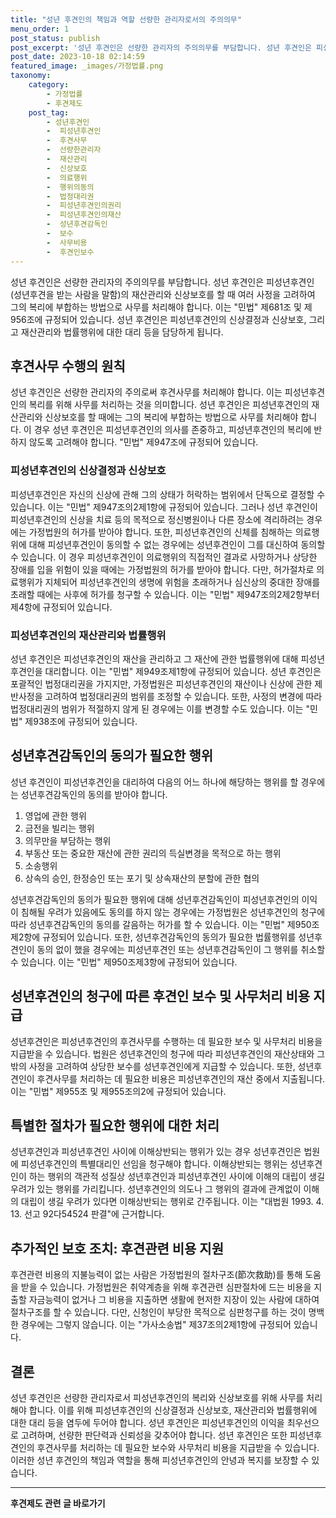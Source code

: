 ```yaml
---
title: "성년 후견인의 책임과 역할 선량한 관리자로서의 주의의무"
menu_order: 1
post_status: publish
post_excerpt: '성년 후견인은 선량한 관리자의 주의의무를 부담합니다. 성년 후견인은 피성년후견인 성년후견을 받는 사람을 말함 의 재산관리와 신상보호를 할 때 여러 사정을 고려하여 그의 복리에 부합하는 방법으로 사무를 처리해야 합니다. 이는  민법  제681조 및 제956조에 규정되어 있습니다. 성년 후견인은 피성년후견인의 신상결정과 신상보호, 그리고 재산관리와 법률행위에 대한 대리 등을 담당하게 됩니다.'
post_date: 2023-10-18 02:14:59
featured_image: _images/가정법률.png
taxonomy:
    category:
        - 가정법률
        - 후견제도
    post_tag:
        - 성년후견인
        -  피성년후견인
        -  후견사무
        -  선량한관리자
        -  재산관리
        -  신상보호
        -  의료행위
        -  행위의동의
        -  법정대리권
        -  피성년후견인의권리
        -  피성년후견인의재산
        -  성년후견감독인
        -  보수
        -  사무비용
        -  후견인보수
---
```



성년 후견인은 선량한 관리자의 주의의무를 부담합니다. 성년 후견인은 피성년후견인(성년후견을 받는 사람을 말함)의 재산관리와 신상보호를 할 때 여러 사정을 고려하여 그의 복리에 부합하는 방법으로 사무를 처리해야 합니다. 이는 "민법" 제681조 및 제956조에 규정되어 있습니다. 성년 후견인은 피성년후견인의 신상결정과 신상보호, 그리고 재산관리와 법률행위에 대한 대리 등을 담당하게 됩니다.

## 후견사무 수행의 원칙

성년 후견인은 선량한 관리자의 주의로써 후견사무를 처리해야 합니다. 이는 피성년후견인의 복리를 위해 사무를 처리하는 것을 의미합니다. 성년 후견인은 피성년후견인의 재산관리와 신상보호를 할 때에는 그의 복리에 부합하는 방법으로 사무를 처리해야 합니다. 이 경우 성년 후견인은 피성년후견인의 의사를 존중하고, 피성년후견인의 복리에 반하지 않도록 고려해야 합니다. "민법" 제947조에 규정되어 있습니다.

### 피성년후견인의 신상결정과 신상보호

피성년후견인은 자신의 신상에 관해 그의 상태가 허락하는 범위에서 단독으로 결정할 수 있습니다. 이는 "민법" 제947조의2제1항에 규정되어 있습니다. 그러나 성년 후견인이 피성년후견인의 신상을 치료 등의 목적으로 정신병원이나 다른 장소에 격리하려는 경우에는 가정법원의 허가를 받아야 합니다. 또한, 피성년후견인의 신체를 침해하는 의료행위에 대해 피성년후견인이 동의할 수 없는 경우에는 성년후견인이 그를 대신하여 동의할 수 있습니다. 이 경우 피성년후견인이 의료행위의 직접적인 결과로 사망하거나 상당한 장애를 입을 위험이 있을 때에는 가정법원의 허가를 받아야 합니다. 다만, 허가절차로 의료행위가 지체되어 피성년후견인의 생명에 위험을 초래하거나 심신상의 중대한 장애를 초래할 때에는 사후에 허가를 청구할 수 있습니다. 이는 "민법" 제947조의2제2항부터 제4항에 규정되어 있습니다.

### 피성년후견인의 재산관리와 법률행위

성년 후견인은 피성년후견인의 재산을 관리하고 그 재산에 관한 법률행위에 대해 피성년후견인을 대리합니다. 이는 "민법" 제949조제1항에 규정되어 있습니다. 성년 후견인은 포괄적인 법정대리권을 가지지만, 가정법원은 피성년후견인의 재산이나 신상에 관한 제반사정을 고려하여 법정대리권의 범위를 조정할 수 있습니다. 또한, 사정의 변경에 따라 법정대리권의 범위가 적절하지 않게 된 경우에는 이를 변경할 수도 있습니다. 이는 "민법" 제938조에 규정되어 있습니다.

## 성년후견감독인의 동의가 필요한 행위

성년 후견인이 피성년후견인을 대리하여 다음의 어느 하나에 해당하는 행위를 할 경우에는 성년후견감독인의 동의를 받아야 합니다.

1. 영업에 관한 행위
2. 금전을 빌리는 행위
3. 의무만을 부담하는 행위
4. 부동산 또는 중요한 재산에 관한 권리의 득실변경을 목적으로 하는 행위
5. 소송행위
6. 상속의 승인, 한정승인 또는 포기 및 상속재산의 분할에 관한 협의

성년후견감독인의 동의가 필요한 행위에 대해 성년후견감독인이 피성년후견인의 이익이 침해될 우려가 있음에도 동의를 하지 않는 경우에는 가정법원은 성년후견인의 청구에 따라 성년후견감독인의 동의를 갈음하는 허가를 할 수 있습니다. 이는 "민법" 제950조제2항에 규정되어 있습니다. 또한, 성년후견감독인의 동의가 필요한 법률행위를 성년후견인이 동의 없이 했을 경우에는 피성년후견인 또는 성년후견감독인이 그 행위를 취소할 수 있습니다. 이는 "민법" 제950조제3항에 규정되어 있습니다.

## 성년후견인의 청구에 따른 후견인 보수 및 사무처리 비용 지급

성년후견인은 피성년후견인의 후견사무를 수행하는 데 필요한 보수 및 사무처리 비용을 지급받을 수 있습니다. 법원은 성년후견인의 청구에 따라 피성년후견인의 재산상태와 그 밖의 사정을 고려하여 상당한 보수를 성년후견인에게 지급할 수 있습니다. 또한, 성년후견인이 후견사무를 처리하는 데 필요한 비용은 피성년후견인의 재산 중에서 지출됩니다. 이는 "민법" 제955조 및 제955조의2에 규정되어 있습니다.

## 특별한 절차가 필요한 행위에 대한 처리

성년후견인과 피성년후견인 사이에 이해상반되는 행위가 있는 경우 성년후견인은 법원에 피성년후견인의 특별대리인 선임을 청구해야 합니다. 이해상반되는 행위는 성년후견인이 하는 행위의 객관적 성질상 성년후견인과 피성년후견인 사이에 이해의 대립이 생길 우려가 있는 행위를 가리킵니다. 성년후견인의 의도나 그 행위의 결과에 관계없이 이해의 대립이 생길 우려가 있다면 이해상반되는 행위로 간주됩니다. 이는 "대법원 1993. 4. 13. 선고 92다54524 판결"에 근거합니다.

## 추가적인 보호 조치: 후견관련 비용 지원

후견관련 비용의 지불능력이 없는 사람은 가정법원의 절차구조(節次救助)를 통해 도움을 받을 수 있습니다. 가정법원은 취약계층을 위해 후견관련 심판절차에 드는 비용을 지출할 자금능력이 없거나 그 비용을 지출하면 생활에 현저한 지장이 있는 사람에 대하여 절차구조를 할 수 있습니다. 다만, 신청인이 부당한 목적으로 심판청구를 하는 것이 명백한 경우에는 그렇지 않습니다. 이는 "가사소송법" 제37조의2제1항에 규정되어 있습니다.

## 결론


성년 후견인은 선량한 관리자로서 피성년후견인의 복리와 신상보호를 위해 사무를 처리해야 합니다. 이를 위해 피성년후견인의 신상결정과 신상보호, 재산관리와 법률행위에 대한 대리 등을 염두에 두어야 합니다. 성년 후견인은 피성년후견인의 이익을 최우선으로 고려하며, 선량한 판단력과 신뢰성을 갖추어야 합니다. 성년 후견인은 또한 피성년후견인의 후견사무를 처리하는 데 필요한 보수와 사무처리 비용을 지급받을 수 있습니다. 이러한 성년 후견인의 책임과 역할을 통해 피성년후견인의 안녕과 복지를 보장할 수 있습니다.

<!-- wp:separator -->
<hr class="wp-block-separator has-alpha-channel-opacity"/>
<!-- /wp:separator -->

<!-- wp:group {"backgroundColor":"base","layout":{"type":"constrained"}} -->
<div class="wp-block-group has-base-background-color has-background"><!-- wp:paragraph {"align":"center","fontSize":"medium"} -->
<p class="has-text-align-center has-large-font-size"><strong>후견제도 관련 글 바로가기</strong></p>
<!-- /wp:paragraph -->


<!-- wp:latest-posts
{"categories":[{"id":1980,"count":19,"description":"","link":"https://uknowlaw.com/category/%ed%9b%84%ea%b2%ac%ec%a0%9c%eb%8f%84/","name":"후견제도","slug":"후견제도","taxonomy":"category","parent":0,"meta":[],"_links":{"self":[{"href":"https://uknowlaw.com/wp-json/wp/v2/categories/1980"}],"collection":[{"href":"https://uknowlaw.com/wp-json/wp/v2/categories"}],"about":[{"href":"https://uknowlaw.com/wp-json/wp/v2/taxonomies/category"}],"wp:post_type":[{"href":"https://uknowlaw.com/wp-json/wp/v2/posts?categories=1980"}],"curies":[{"name":"wp","href":"https://api.w.org/{rel}","templated":true}]}}],"postsToShow":100,"excerptLength":28,"postLayout":"grid","columns":2,"featuredImageAlign":"left","featuredImageSizeSlug":"large","fontSize":16px} /--></div>
<!-- /wp:group -->